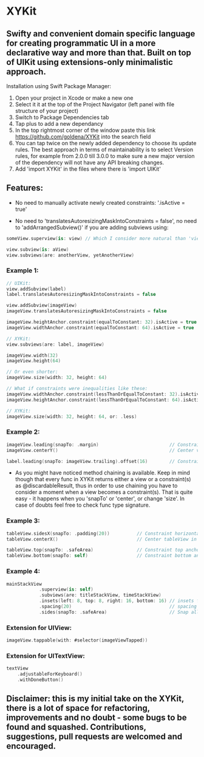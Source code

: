 # XYKit

## Swifty and convenient domain specific language for creating programmatic UI in a more declarative way and more than that. Built on top of UIKit using extensions-only minimalistic approach.

Installation using Swift Package Manager:
1. Open your project in Xcode or make a new one
2. Select it it at the top of the Project Navigator (left panel with file structure of your project)
3. Switch to Package Dependencies tab
4. Tap plus to add a new dependancy
5. In the top rightmost corner of the window paste this link https://github.com/goldena/XYKit into the search field
6. You can tap twice on the newly added dependency to choose its update rules. The best approach in terms of maintainability is to select Version rules, for example from 2.0.0 till 3.0.0 to make sure a new major version of the dependency will not have any API breaking changes.
7. Add 'import XYKit' in the files where there is 'import UIKit'

## Features:

- No need to manually activate newly created constraints: '.isActive = true'

- No need to 'translatesAutoresizingMaskIntoConstraints = false', no need to 'addArrangedSubview()' if you are adding subviews using:

```swift
someView.superview(is: view) // Which I consider more natural than 'view.addSubview(someView)'

view.subview(is: aView)
view.subviews(are: anotherView, yetAnotherView)
```

### Example 1:

```swift
// UIKit:
view.addSubview(label)
label.translatesAutoresizingMaskIntoConstraints = false

view.addSubview(imageView)
imageView.translatesAutoresizingMaskIntoConstraints = false

imageView.heightAnchor.constraint(equalToConstant: 32).isActive = true
imageView.widthAnchor.constraint(equalToConstant: 64).isActive = true

// XYKit:
view.subviews(are: label, imageView)

imageView.width(32)
imageView.height(64)

// Or even shorter:
imageView.size(width: 32, height: 64)

// What if constraints were inequalities like these:
imageView.widthAnchor.constraint(lessThanOrEqualToConstant: 32).isActive = true
imageView.heightAnchor.constraint(lessThanOrEqualToConstant: 64).isActive = true

// XYKit:
imageView.size(width: 32, height: 64, or: .less)
```

### Example 2:

```swift
imageView.leading(snapTo: .margin)                          // Constraint leading anchor of the imageView to the leading margin of the superview
imageView.centerY()                                         // Center view in superview

label.leading(snapTo: imageView.trailing).offset(16)        // Constraint leading anchor of the label's trailing anchor, plus constant
```

- As you might have noticed method chaining is available. Keep in mind though that every func in XYKit returns either a view or a constraint(s) as @discardableResult, thus in order to use chaining you have to consider a moment when a view becomes a constraint(s). That is quite easy - it happens when you 'snapTo' or 'center', or change 'size'. In case of doubts feel free to check func type signature.

### Example 3:

```swift
tableView.sidesX(snapTo: .padding(20))          // Constraint horizontal sides to leading and trailing anchors of superview with the padding of 20
tableView.centerX()                             // Center tableView in superview

tableView.top(snapTo: .safeArea)                // Constraint top anchor of tableView to screen's safe area.
tableView.bottom(snapTo: self)                  // Constraint bottom anchor of tableView to superview's bottom anchor
```

### Example 4:
```swift
mainStackView
            .superview(is: self)
            .subviews(are: titleStackView, timeStackView)
            .insets(left: 8, top: 8, right: 16, bottom: 16) // insets for UIStackView
            .spacing(20)                                    // spacing between arranged subviews inside UIStackView
            .sides(snapTo: .safeArea)                       // Snap all sides to the screen's safe areas               
```

### Extension for UIView:
```swift
imageView.tappable(with: #selector(imageViewTapped))
```

### Extension for UITextView:
```swift
textView
    .adjustableForKeyboard()
    .withDoneButton()               
```

## Disclaimer: this is my initial take on the XYKit, there is a lot of space for refactoring, improvements and no doubt - some bugs to be found and squashed. Contributions, suggestions, pull requests are welcomed and encouraged.
